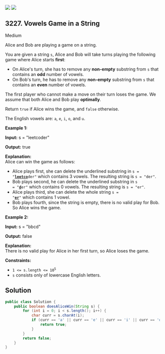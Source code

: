 [![](https://img.shields.io/github/stars/javadev/LeetCode-in-Java?label=Stars&style=flat-square)](https://github.com/javadev/LeetCode-in-Java)
[![](https://img.shields.io/github/forks/javadev/LeetCode-in-Java?label=Fork%20me%20on%20GitHub%20&style=flat-square)](https://github.com/javadev/LeetCode-in-Java/fork)

## 3227\. Vowels Game in a String

Medium

Alice and Bob are playing a game on a string.

You are given a string `s`, Alice and Bob will take turns playing the following game where Alice starts **first**:

*   On Alice's turn, she has to remove any **non-empty** substring from `s` that contains an **odd** number of vowels.
*   On Bob's turn, he has to remove any **non-empty** substring from `s` that contains an **even** number of vowels.

The first player who cannot make a move on their turn loses the game. We assume that both Alice and Bob play **optimally**.

Return `true` if Alice wins the game, and `false` otherwise.

The English vowels are: `a`, `e`, `i`, `o`, and `u`.

**Example 1:**

**Input:** s = "leetcoder"

**Output:** true

**Explanation:**   
 Alice can win the game as follows:

*   Alice plays first, she can delete the underlined substring in <code>s = "<ins>**leetco**</ins>der"</code> which contains 3 vowels. The resulting string is `s = "der"`.
*   Bob plays second, he can delete the underlined substring in <code>s = "<ins>**d**</ins>er"</code> which contains 0 vowels. The resulting string is `s = "er"`.
*   Alice plays third, she can delete the whole string <code>s = "**<ins>er</ins>**"</code> which contains 1 vowel.
*   Bob plays fourth, since the string is empty, there is no valid play for Bob. So Alice wins the game.

**Example 2:**

**Input:** s = "bbcd"

**Output:** false

**Explanation:**   
 There is no valid play for Alice in her first turn, so Alice loses the game.

**Constraints:**

*   <code>1 <= s.length <= 10<sup>5</sup></code>
*   `s` consists only of lowercase English letters.

## Solution

```java
public class Solution {
    public boolean doesAliceWin(String s) {
        for (int i = 0; i < s.length(); i++) {
            char curr = s.charAt(i);
            if (curr == 'a' || curr == 'e' || curr == 'i' || curr == 'o' || curr == 'u') {
                return true;
            }
        }
        return false;
    }
}
```